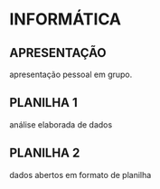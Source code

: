 # INFORMÁTICA
## APRESENTAÇÃO
apresentação pessoal em grupo.
## PLANILHA 1
análise elaborada de dados
## PLANILHA 2
dados abertos em formato de planilha
